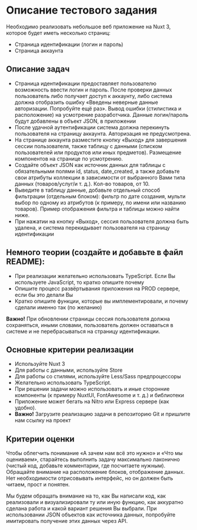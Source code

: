 # Описание тестового задания
Необходимо реализовать небольшое веб приложение на Nuxt 3, которое будет иметь несколько страниц:
- Страница идентификации (логин и пароль)
- Страница аккаунта

## Описание задач
- Страница идентификации предоставляет пользователю возможность ввести логин и пароль. После проверки данных пользователь либо получает доступ к аккаунту, либо система должна отобразить ошибку «Введены неверные данные авторизации. Попробуйте ещё раз». Вывод ошибки (стилистика и расположение) на усмотрение разработчика. Данные логин/пароль будут добавлены в объект JSON, в приложении
- После удачной аутентификации система должна перекинуть пользователя на страницу аккаунта. Авторизация не предусмотрена.
- На странице аккаунта разместите кнопку «Выход» для завершения сессии пользователя, также таблицу с данными (списком пользователей или продуктов или иных предметов). Размещение компонентов на странице по усмотрению.
- Создайте объект JSON как источник данных для таблицы с обязательными полями id, status, date_created, а также добавьте свои атрибуты коллекции в зависимости от выбранного Вами типа данных (товаров/услуг/и т. д.). Кол-во товаров, от 10.
- Выведите в таблицу данные, добавьте отдельный способ фильтрации (отдельным блоком): фильтр по дате создания, мульти выбор по одному из атрибутов (к примеру, по имени или названию товаров). Пример отображения фильтра и таблицы можно найти ниже.
- При нажатии на кнопку «Выход», сессия пользователя должна быть удалена, и система перекидывает пользователя на страницу идентификации

## Немного теории (создайте и добавьте в файл README):
- При реализации желательно использовать TypeScript. Если Вы используете JavaScript, то кратко опишите почему
- Опишите процесс развёртывания приложения на PROD сервере, если бы это делали Вы
- Кратко опишите функции, которые вы имплементировали, и почему сделали именно так (по желанию)

**Важно!** При обновлении страницы сессия пользователя должна сохраняться, иными словами, пользователь должен оставаться в системе и не перебрасываться на страницу идентификации.

## Основные критерии реализации
- Используйте Nuxt 3
- Для работы с данными, используйте Store
- Для работы со стилями, используйте Less/Sass предпроцессоры
- Желательно использовать TypeScript.
- При решении задачи можно использовать и иные сторонние компоненты (к примеру NuxtUI, FontAwesome и т. д.) и библиотеки
- Приложение может бегать на Nitro или Express сервере (как удобно).
- **Важно!** Загрузите реализацию задачи в репозиторию Git и пришлите нам ссылку на проект

## Критерии оценки
Чтобы облегчить понимание «А зачем нам всё это нужно» и «Что мы оцениваем», старайтесь выполнить задачу максимально лаконично (чистый код, добавьте комментарии, где посчитаете нужным). Обращайте внимание на расположение блоков, отображение данных. Нет необходимости отрисовывать интерфейс, но он должен быть читаем, прост и понятен.

Мы будем обращать внимание на то, как Вы написали код, как реализовали и визуализировали ту или иную функцию, как аккуратно сделана работа и какой вариант решения Вы выбрали. При использовании JSON объектов как источника данных, попробуйте имитировать получение этих данных через API.
